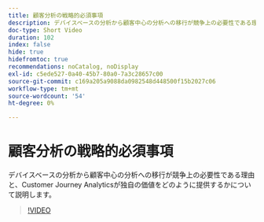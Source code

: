 ```yaml
---
title: 顧客分析の戦略的必須事項
description: デバイスベースの分析から顧客中心の分析への移行が競争上の必要性である理由と、Customer Journey Analyticsが独自の価値をどのように提供するかについて説明します。
doc-type: Short Video
duration: 102
index: false
hide: true
hidefromtoc: true
recommendations: noCatalog, noDisplay
exl-id: c5ede527-0a40-45b7-80a0-7a3c28657c00
source-git-commit: c169a205a9088da0982548d448500f15b2027c06
workflow-type: tm+mt
source-wordcount: '54'
ht-degree: 0%

---
```


# 顧客分析の戦略的必須事項

デバイスベースの分析から顧客中心の分析への移行が競争上の必要性である理由と、Customer Journey Analyticsが独自の価値をどのように提供するかについて説明します。

<!-- 62_S112_3442459_101_the-strategic-imperative-of-customer-analytics -->
>[!VIDEO](https://video.tv.adobe.com/v/3458322/?learn=on&enablevpops=true)
